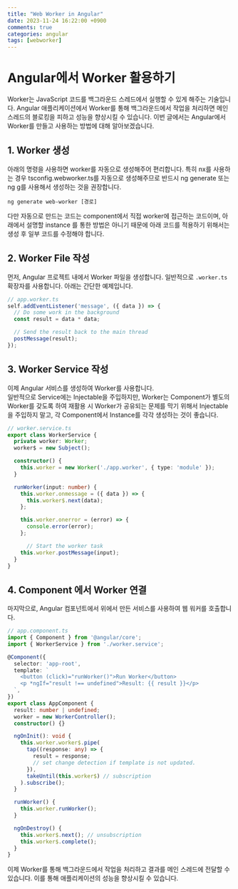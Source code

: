 ```yaml
---
title: "Web Worker in Angular"
date: 2023-11-24 16:22:00 +0900
comments: true
categories: angular
tags: [webworker]
---
```


# Angular에서 Worker 활용하기

Worker는 JavaScript 코드를 백그라운드 스레드에서 실행할 수 있게 해주는 기술입니다. Angular 애플리케이션에서 Worker를 통해 백그라운드에서 작업을 처리하면 메인 스레드의 블로킹을 피하고 성능을 향상시킬 수 있습니다. 이번 글에서는 Angular에서 Worker를 만들고 사용하는 방법에 대해 알아보겠습니다.


## 1. Worker 생성
아래의 명령을 사용하면 worker를 자동으로 생성해주어 편리합니다. 특히 nx를 사용하는 경우  tsconfig.webworker.ts를 자동으로 생성해주므로 반드시 ng generate 또는 ng g를 사용해서 생성하는 것을 권장합니다.<br/>

```
ng generate web-worker [경로]

```
다만 자동으로 만드는 코드는 component에서 직접 worker에 접근하는 코드이며, 아래에서 설명할 instance 를 통한 방법은 아니기 때문에 아래 코드를 적용하기 위해서는 생성 후 일부 코드를 수정해야 합니다.



## 2. Worker File 작성

먼저, Angular 프로젝트 내에서 Worker 파일을 생성합니다. 일반적으로 `.worker.ts` 확장자를 사용합니다. 아래는 간단한 예제입니다.

```typescript
// app.worker.ts
self.addEventListener('message', ({ data }) => {
  // Do some work in the background
  const result = data * data;

  // Send the result back to the main thread
  postMessage(result);
});
```

## 3. Worker Service 작성
이제 Angular 서비스를 생성하여 Worker를 사용합니다. <br/>
일반적으로 Service에는 Injectable을 주입하지만, Worker는 Component가 별도의 Worker를 갖도록 하여 재활용 시 Worker가 공유되는 문제를 막기 위해서 Injectable을 주입하지 말고, 각 Component에서 Instance를 각각 생성하는 것이 좋습니다.<br/>

```typescript
// worker.service.ts
export class WorkerService {
  private worker: Worker;
  worker$ = new Subject();

  constructor() {
    this.worker = new Worker('./app.worker', { type: 'module' });
  }

  runWorker(input: number) {
    this.worker.onmessage = ({ data }) => {
      this.worker$.next(data);
    };

    this.worker.onerror = (error) => {
      console.error(error);
    };

      // Start the worker task
    this.worker.postMessage(input);
  }
}
```

## 4. Component 에서 Worker 연결
마지막으로, Angular 컴포넌트에서 위에서 만든 서비스를 사용하여 웹 워커를 호출합니다.

```typescript
// app.component.ts
import { Component } from '@angular/core';
import { WorkerService } from './worker.service';

@Component({
  selector: 'app-root',
  template: `
    <button (click)="runWorker()">Run Worker</button>
    <p *ngIf="result !== undefined">Result: {{ result }}</p>
  `,
})
export class AppComponent {
  result: number | undefined;
  worker = new WorkerController();
  constructor() {}

  ngOnInit(): void {
    this.worker.worker$.pipe(
      tap((response: any) => {
        result = response;
        // set change detection if template is not updated.
      }),
      takeUntil(this.worker$) // subscription
    ).subscribe();
  }

  runWorker() {
    this.worker.runWorker();
  }

  ngOnDestroy() {
    this.worker$.next(); // unsubscription
    this.worker$.complete();
  }
}
```

이제 Worker를 통해 백그라운드에서 작업을 처리하고 결과를 메인 스레드에 전달할 수 있습니다. 이를 통해 애플리케이션의 성능을 향상시킬 수 있습니다.

